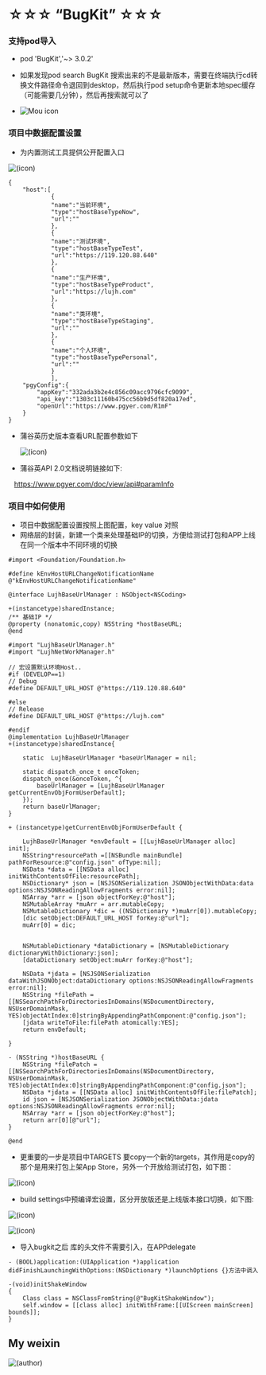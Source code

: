 # ☆☆☆ “BugKit” ☆☆☆

### 支持pod导入
* pod 'BugKit','~> 3.0.2'

* 如果发现pod search BugKit 搜索出来的不是最新版本，需要在终端执行cd转换文件路径命令退回到desktop，然后执行pod setup命令更新本地spec缓存（可能需要几分钟），然后再搜索就可以了

* ![Mou icon](https://github.com/MrLujh/BugKit/blob/master/BugKit.gif)

### 项目中数据配置设置
* 为内置测试工具提供公开配置入口


 ![(icon)](https://github.com/MrLujh/BugKit/blob/master/resource/json.03.png)

```objc
{
    "host":[
            {
            "name":"当前环境",
            "type":"hostBaseTypeNow",
            "url":""
            },
            {
            "name":"测试环境",
            "type":"hostBaseTypeTest",
            "url":"https://119.120.88.640"
            },
            {
            "name":"生产环境",
            "type":"hostBaseTypeProduct",
            "url":"https://lujh.com"
            },
            {
            "name":"类环境",
            "type":"hostBaseTypeStaging",
            "url":""
            },
            {
            "name":"个人环境",
            "type":"hostBaseTypePersonal",
            "url":""
            }
            ],
    "pgyConfig":{
        "appKey":"332ada3b2e4c856c09acc9796cfc9099",
        "api_key":"1303c11160b475cc56b9d5df820a17ed",
        "openUrl":"https://www.pgyer.com/R1mF"
    }
}
```

* 蒲谷英历史版本查看URL配置参数如下

  ![(icon)](https://github.com/MrLujh/BugKit/blob/master/resource/json.01.png)

* 蒲谷英API 2.0文档说明链接如下:

    https://www.pgyer.com/doc/view/api#paramInfo
   
### 项目中如何使用
* 项目中数据配置设置按照上图配置，key value 对照
* 网络层的封装，新建一个类来处理基础IP的切换，方便给测试打包和APP上线在同一个版本中不同环境的切换
```objc
#import <Foundation/Foundation.h>

#define kEnvHostURLChangeNotificationName @"kEnvHostURLChangeNotificationName"

@interface LujhBaseUrlManager : NSObject<NSCoding>

+(instancetype)sharedInstance;
/** 基础IP */
@property (nonatomic,copy) NSString *hostBaseURL;
@end
```
```objc
#import "LujhBaseUrlManager.h"
#import "LujhNetWorkManager.h"

// 宏设置默认环境Host..
#if (DEVELOP==1)
// Debug
#define DEFAULT_URL_HOST @"https://119.120.88.640"

#else
// Release
#define DEFAULT_URL_HOST @"https://lujh.com"

#endif
@implementation LujhBaseUrlManager
+(instancetype)sharedInstance{
    
    static  LujhBaseUrlManager *baseUrlManager = nil;
    
    static dispatch_once_t onceToken;
    dispatch_once(&onceToken, ^{
        baseUrlManager = [LujhBaseUrlManager getCurrentEnvObjFormUserDefault];
    });
    return baseUrlManager;
}

+ (instancetype)getCurrentEnvObjFormUserDefault {
    
    LujhBaseUrlManager *envDefault = [[LujhBaseUrlManager alloc] init];
    NSString*resourcePath =[[NSBundle mainBundle] pathForResource:@"config.json" ofType:nil];
    NSData *data = [[NSData alloc] initWithContentsOfFile:resourcePath];
    NSDictionary* json = [NSJSONSerialization JSONObjectWithData:data options:NSJSONReadingAllowFragments error:nil];
    NSArray *arr = [json objectForKey:@"host"];
    NSMutableArray *muArr = arr.mutableCopy;
    NSMutableDictionary *dic = ((NSDictionary *)muArr[0]).mutableCopy;
    [dic setObject:DEFAULT_URL_HOST forKey:@"url"];
    muArr[0] = dic;
    
    
    NSMutableDictionary *dataDictionary = [NSMutableDictionary dictionaryWithDictionary:json];
    [dataDictionary setObject:muArr forKey:@"host"];
    
    NSData *jdata = [NSJSONSerialization dataWithJSONObject:dataDictionary options:NSJSONReadingAllowFragments error:nil];
    NSString *filePath = [[NSSearchPathForDirectoriesInDomains(NSDocumentDirectory, NSUserDomainMask, YES)objectAtIndex:0]stringByAppendingPathComponent:@"config.json"];
    [jdata writeToFile:filePath atomically:YES];
    return envDefault;
    
}

- (NSString *)hostBaseURL {
    NSString *filePatch = [[NSSearchPathForDirectoriesInDomains(NSDocumentDirectory, NSUserDomainMask, YES)objectAtIndex:0]stringByAppendingPathComponent:@"config.json"];
    NSData *jdata = [[NSData alloc] initWithContentsOfFile:filePatch];
    id json = [NSJSONSerialization JSONObjectWithData:jdata options:NSJSONReadingAllowFragments error:nil];
    NSArray *arr = [json objectForKey:@"host"];
    return arr[0][@"url"];
}

@end
```
* 更重要的一步是项目中TARGETS 要copy一个新的targets，其作用是copy的那个是用来打包上架App Store，另外一个开放给测试打包，如下图：

 ![(icon)](https://github.com/MrLujh/BugKit/blob/master/resource/network_01.png)

* build settings中预编译宏设置，区分开放版还是上线版本接口切换，如下图:

 ![(icon)](https://github.com/MrLujh/BugKit/blob/master/resource/network_02.png)

 ![(icon)](https://github.com/MrLujh/BugKit/blob/master/resource/network_03.png)

* 导入bugkit之后 库的头文件不需要引入，在APPdelegate

```objc
- (BOOL)application:(UIApplication *)application didFinishLaunchingWithOptions:(NSDictionary *)launchOptions {}方法中调入

-(void)initShakeWindow
{
    Class class = NSClassFromString(@"BugKitShakeWindow");
    self.window = [[class alloc] initWithFrame:[[UIScreen mainScreen] bounds]];
}
```


## My weixin
![(author)](https://github.com/daniulaolu/PushParameterWithDict-/blob/master/xiaolu.jpg)

